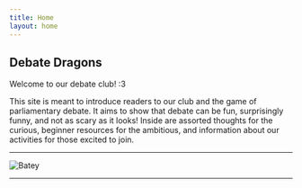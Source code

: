 ```yaml
---
title: Home
layout: home
---
```


## Debate Dragons
Welcome to our debate club! :3

This site is meant to introduce readers to our club and the game of parliamentary debate. It aims to show that debate can be fun, surprisingly funny, and not as scary as it looks! Inside are assorted thoughts for the curious, beginner resources for the ambitious, and information about our activities for those excited to join. 

----

![Batey](/debate-dragons/assets/images/batey.webp)

----

[Just the Docs]: https://just-the-docs.github.io/just-the-docs/
[GitHub Pages]: https://docs.github.com/en/pages
[README]: https://github.com/just-the-docs/just-the-docs-template/blob/main/README.md
[Jekyll]: https://jekyllrb.com
[GitHub Pages / Actions workflow]: https://github.blog/changelog/2022-07-27-github-pages-custom-github-actions-workflows-beta/
[use this template]: https://github.com/just-the-docs/just-the-docs-template/generate
